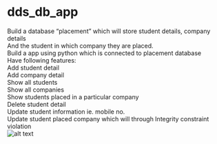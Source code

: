 # dds_db_app<br/>
Build a database “placement” which will store student details, company details<br/>
And the student in which company they are placed.<br/>
Build a app using python which is connected to placement database<br/>
Have following features:<br/>
Add student detail<br/>
Add company detail<br/>
Show all students<br/>
Show all companies<br/>
Show students placed in a particular company<br/>
Delete student detail<br/>
Update student information ie. mobile no.<br/>
Update student placed company which will through Integrity constraint violation<br/>
![alt text](https://github.com/prakharepo/dds_db_app/edit/master/app_snippet.JPG?raw=true)
